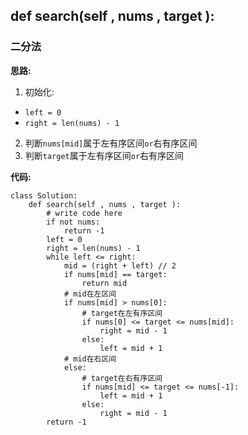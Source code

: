 ## def search(self , nums , target ):
### 二分法

**思路:**
1. 初始化:
* `left = 0`
* `right = len(nums) - 1`
2. 判断`nums[mid]`属于左有序区间`or`右有序区间
3. 判断`target`属于左有序区间`or`右有序区间

**代码:**
```
class Solution:
    def search(self , nums , target ):
        # write code here
        if not nums:
            return -1
        left = 0
        right = len(nums) - 1
        while left <= right:
            mid = (right + left) // 2
            if nums[mid] == target:
                return mid
            # mid在左区间
            if nums[mid] > nums[0]:
                # target在左有序区间
                if nums[0] <= target <= nums[mid]:
                    right = mid - 1
                else:
                    left = mid + 1
            # mid在右区间
            else:
                # target在右有序区间
                if nums[mid] <= target <= nums[-1]:
                    left = mid + 1
                else:
                    right = mid - 1
        return -1
```